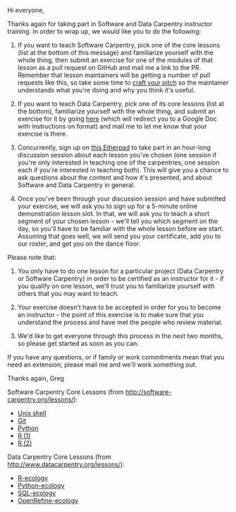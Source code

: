 Hi everyone,

Thanks again for taking part in Software and Data Carpentry instructor training. In order to wrap up, we would like you to do the following:

1. If you want to teach Software Carpentry, pick one of the core lessons (list at the bottom of this message) and familiarize yourself with the whole thing, then submit an exercise for one of the modules of that lesson as a pull request on GitHub and mail me a link to the PR. Remember that lesson maintainers will be getting a number of pull requests like this, so take some time to [craft your pitch][what-and-why] so the maintainer understands what you're doing and why you think it's useful.

2. If you want to teach Data Carpentry, pick one of its core lessons (list at the bottom), familiarize yourself with the whole thing, and submit an exercise for it by going [here][dc-exercises] (which will redirect you to a Google Doc with instructions on format) and mail me to let me know that your exercise is there.

3. Concurrently, sign up on [this Etherpad][etherpad] to take part in an hour-long discussion session about each lesson you've chosen (one session if you're only interested in teaching one of the carpentries, one session each if you're interested in teaching both).  This will give you a chance to ask questions about the content and how it's presented, and about Software and Data Carpentry in general.

4. Once you've been through your discussion session and have submitted your exercise, we will ask you to sign up for a 5-minute online demonstration lesson slot.  In that, we will ask you to teach a short segment of your chosen lesson - we'll tell you which segment on the day, so you'll have to be familiar with the whole lesson before we start.  Assuming that goes well, we will send you your certificate, add you to our roster, and get you on the dance floor.

Please note that:

1. You only have to do one lesson for a particular project (Data Carpentry or Software Carpentry) in order to be certified as an instructor for it - if you qualify on one lesson, we'll trust you to familiarize yourself with others that you may want to teach.

2. Your exercise doesn't have to be accepted in order for you to become an instructor - the point of this exercise is to make sure that you understand the process and have met the people who review material.

3. We'd like to get everyone through this process in the next two months, so please get started as soon as you can.

If you have any questions, or if family or work commitments mean that you need an extension, please mail me and we'll work something out.

Thanks again,
Greg

Software Carpentry Core Lessons (from http://software-carpentry.org/lessons/):

- [Unix shell](https://github.com/swcarpentry/shell-novice)
- [Git](https://github.com/swcarpentry/git-novice)
- [Python](https://github.com/swcarpentry/python-novice-inflammation)
- [R (1)](https://github.com/swcarpentry/r-novice-inflammation)
- [R (2)](https://github.com/swcarpentry/r-novice-gapminder)

Data Carpentry Core Lessons (from http://www.datacarpentry.org/lessons/):

- [R-ecology](https://github.com/datacarpentry/R-ecology/ )
- [Python-ecology](https://github.com/datacarpentry/python-ecology/ )
- [SQL-ecology](https://github.com/datacarpentry/sql-ecology/ )
- [OpenRefine-ecology](https://github.com/datacarpentry/OpenRefine-ecology/ )

[dc-exercises]: http://www.datacarpentry.org/instructor-checkout-exercises/
[etherpad]: http://pad.software-carpentry.org/lesson-discussion-2016
[what-and-why]: http://swcarpentry.github.io/instructor-training/10-carpentries.html#final-steps
